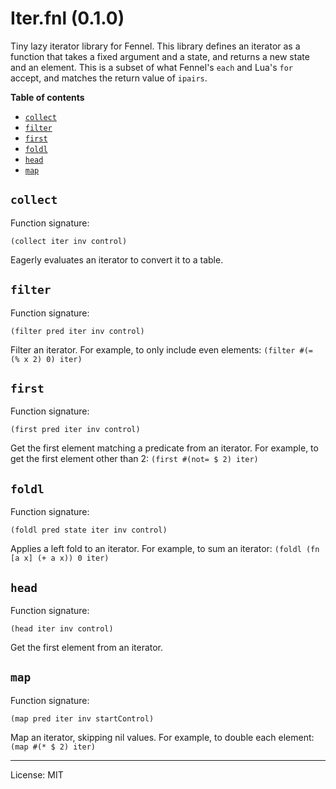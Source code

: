 # Iter.fnl (0.1.0)
Tiny lazy iterator library for Fennel. This library defines an iterator as a function that takes a fixed argument and a state, and returns a new state and an element. This is a subset of what Fennel's `each` and Lua's `for` accept, and matches the return value of `ipairs`.

**Table of contents**

- [`collect`](#collect)
- [`filter`](#filter)
- [`first`](#first)
- [`foldl`](#foldl)
- [`head`](#head)
- [`map`](#map)

## `collect`
Function signature:

```
(collect iter inv control)
```

Eagerly evaluates an iterator to convert it to a table.

## `filter`
Function signature:

```
(filter pred iter inv control)
```

Filter an iterator. For example, to only include even elements: `(filter #(= (% x 2) 0) iter)`

## `first`
Function signature:

```
(first pred iter inv control)
```

Get the first element matching a predicate from an iterator. For example, to get the first element other than 2: `(first #(not= $ 2) iter)`

## `foldl`
Function signature:

```
(foldl pred state iter inv control)
```

Applies a left fold to an iterator. For example, to sum an iterator: `(foldl (fn [a x] (+ a x)) 0 iter)`

## `head`
Function signature:

```
(head iter inv control)
```

Get the first element from an iterator.

## `map`
Function signature:

```
(map pred iter inv startControl)
```

Map an iterator, skipping nil values. For example, to double each element: `(map #(* $ 2) iter)`


---

License: MIT


<!-- Generated with Fenneldoc 0.0.6
     https://gitlab.com/andreyorst/fenneldoc -->
